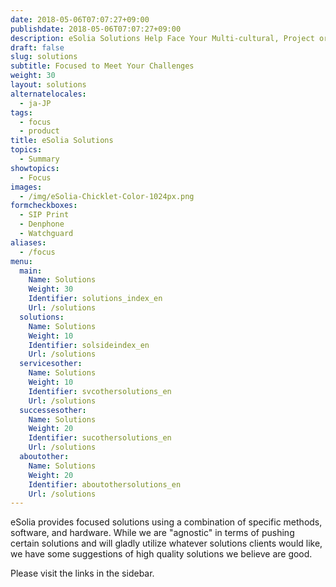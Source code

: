 ```yaml
---
date: 2018-05-06T07:07:27+09:00
publishdate: 2018-05-06T07:07:27+09:00
description: eSolia Solutions Help Face Your Multi-cultural, Project or System Challenges
draft: false
slug: solutions
subtitle: Focused to Meet Your Challenges
weight: 30
layout: solutions
alternatelocales:
  - ja-JP
tags:
  - focus
  - product
title: eSolia Solutions
topics:
  - Summary
showtopics:
  - Focus
images:
  - /img/eSolia-Chicklet-Color-1024px.png
formcheckboxes:
  - SIP Print
  - Denphone
  - Watchguard
aliases:
  - /focus
menu:
  main:
    Name: Solutions
    Weight: 30
    Identifier: solutions_index_en
    Url: /solutions
  solutions:
    Name: Solutions
    Weight: 10
    Identifier: solsideindex_en
    Url: /solutions    
  servicesother:
    Name: Solutions
    Weight: 10
    Identifier: svcothersolutions_en
    Url: /solutions
  successesother:
    Name: Solutions
    Weight: 20
    Identifier: sucothersolutions_en
    Url: /solutions
  aboutother:
    Name: Solutions
    Weight: 20
    Identifier: aboutothersolutions_en
    Url: /solutions
---
```


eSolia provides focused solutions using a combination of specific methods, software, and hardware. While we are "agnostic" in terms of pushing certain solutions and will gladly utilize whatever solutions clients would like, we have some suggestions of high quality solutions we believe are good.

Please visit the links in the sidebar. 
